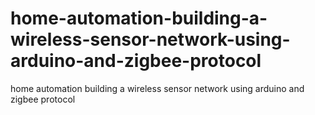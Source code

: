 # home-automation-building-a-wireless-sensor-network-using-arduino-and-zigbee-protocol
home automation building a wireless  sensor network using arduino and zigbee  protocol
